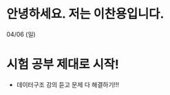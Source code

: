 안녕하세요. 저는 이찬용입니다. 
=============================
04/06 (일)
# 시험 공부 제대로 시작!
- 데이터구조 강의 듣고 문제 다 해결하기!!!



